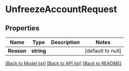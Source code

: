 # UnfreezeAccountRequest

## Properties
Name | Type | Description | Notes
------------ | ------------- | ------------- | -------------
**Reason** | **string** |  | [default to null]

[[Back to Model list]](../README.md#documentation-for-models) [[Back to API list]](../README.md#documentation-for-api-endpoints) [[Back to README]](../README.md)

